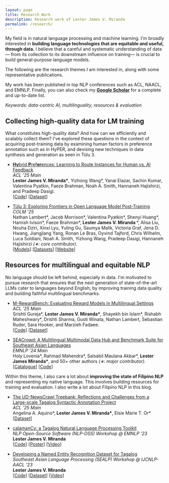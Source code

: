```yaml
---
layout: page
title: Research Work
description: Research work of Lester James V. Miranda
permalink: /research/
---
```


<!-- 【[🎓 Google Scholar](https://scholar.google.co.jp/citations?user=2RtnNKEAAAAJ&hl=en)】
【[📚 Semantic Scholar](https://www.semanticscholar.org/author/Lester-James-Validad-Miranda/13614871)】 -->

My field is in natural language processing and machine learning.
I'm broadly interested in **building language technologies that are equitable and useful, through data.**
I believe that a careful and systematic understanding of data&mdash; from its collection to its downstream influence on training&mdash; is crucial to build general-purpose language models.

The following are the research themes I am interested in, along with some representative publications.
<!-- I am eager to explore these themes individually or at their intersection. -->
My work has been published in top NLP conferences such as ACL, NAACL, and EMNLP.
Finally, you can also check my [**Google Scholar**](https://scholar.google.co.jp/citations?user=2RtnNKEAAAAJ&hl=en) for a complete and up-to-date list.

_Keywords: data-centric AI, multilinguality, resources & evaluation_

<!-- If you are interested in these types of work, then do not hesitate to [reach out](mailto:ljvmiranda@gmail.com).
I'm happy to discuss research and collaborate! -->

## Collecting high-quality data for LM training

What constitutes high-quality data? And how can we efficiently and scalably collect them?
I've explored these questions in the context of acquiring post-training data by examining human factors in preference annotation such as in HyPER, and devising new techniques in data synthesis and generation as seen in T&uuml;lu 3.

- [**Hy**brid **P**ref**er**ences: Learning to Route Instances for Human vs. AI Feedback](https://arxiv.org/abs/2410.19133)
  <br>_ACL '25 Main_
  <br><b>Lester James V. Miranda\*</b>, Yizhong Wang\*, Yanai Elazar, Sachin Kumar, Valentina Pyatkin, Faeze Brahman, Noah A. Smith, Hannaneh Hajishirzi, and Pradeep Dasigi.
  <br>[[Code](https://github.com/allenai/hybrid-preferences)] [[Dataset](https://huggingface.co/datasets/allenai/multipref)]

- [T&uuml;lu 3: Exploring Frontiers in Open Language Model Post-Training](https://arxiv.org/abs/2411.15124)
  <br>_COLM '25_
  <br>Nathan Lambert\*, Jacob Morrison\*, Valentina Pyatkin\*, Shenyi Huang\*, Hamish Ivison\*, Faeze Brahman\*, <b>Lester James V. Miranda </b>\*, Alisa Liu, Nouha Dziri, Xinxi Lyu, Yuling Gu, Saumya Malik, Victoria Graf, Jena D. Hwang, Jiangjiang Yang, Ronan Le Bras, Oyvind Tajford, Chris Wilhelm, Luca Soldiani, Noah A. Smith, Yizhong Wang, Pradeep Dasigi, Hannaneh Hajishirzi _(&lowast;: core contributor)_.
  <br>[[Models](https://huggingface.co/collections/allenai/tulu-3-models-673b8e0dc3512e30e7dc54f5)] [[Datasets](https://huggingface.co/collections/allenai/tulu-3-datasets-673b8df14442393f7213f372)] [[Website](https://allenai.org/tulu)]

## Resources for multilingual and equitable NLP

No language should be left behind, especially in data.
I'm motivated to pursue research that ensures that the next generation of state-of-the-art LLMs cater to languages beyond English; by improving training data quality and building faithful multilingual benchmarks.

- [M-RewardBench: Evaluating Reward Models in Multilingual Settings](https://arxiv.org/abs/2410.15522)
  <br>_ACL '25 Main_
  <br>Srishti Gureja\*, <b>Lester James V. Miranda\*</b>, Shayekh bin Islam\*, Rishabh Maheshwary\*, Drishti Sharma, Gusti Winata, Nathan Lambert, Sebastian Ruder, Sara Hooker, and Marzieh Fadaee.
  <br>[[Code](https://github.com/for-ai/aya_rm_multilingual)] [[Dataset](https://huggingface.co/collections/C4AI-Community/multilingual-rewardbench-66dcbf2bfc68bfbb93feebd7)]

- [SEACrowd: A Multilingual Multimodal Data Hub and Benchmark Suite for Southeast Asian Languages](https://aclanthology.org/2024.emnlp-main.296/)
  <br>_EMNLP '24 Main_
  <br>Holy Lovenia\*, Rahmad Mahendra\*, Salsabil Maulana Akbar\*, <b>Lester James Miranda\*</b>, and 50+ other authors _(&lowast;: major contributor)_.
  <br>[[Catalogue](https://seacrowd.github.io/seacrowd-catalogue)] [[Code](https://github.com/SEACrowd/seacrowd-datahub)]

Within this theme, I also care a lot about **improving the state of Filipino NLP** and representing my native language.
This involves building resources for training and evaluation.
I also write a lot about Filipino NLP in this blog.

- [The UD-NewsCrawl Treebank: Reflections and Challenges from a Large-scale Tagalog Syntactic Annotation Project]()
  <br>_ACL '25 Main_
  <br>Angelina A. Aquino\*, <b>Lester James V. Miranda\*</b>, Elsie Marie T. Or\*
  <br>[[Dataset](https://huggingface.co/collections/UD-Filipino/universal-dependencies-for-tagalog-67573d625baa5036fd59b317)]

<!-- - [Universal NER: A Gold-Standard Multilingual Named Entity Recognition Benchmark](https://aclanthology.org/2024.naacl-long.243/)
  <br>_NAACL '24 Main_
  <br>Stephen Mayhew, Terra Blevins, Shuheng Liu, Marek &Scaron;uppa, Hila Gonen, Joseph Marvin Imperial, B&ouml;rje F. Karlsson, Peiqin Lin, Nikola Ljube&scaron;ic&#769;, <b>LJ Miranda</b>, Barbara Plank, Arij Riabi, Yuval Pinter
  <br> [[Dataset](https://dataverse.harvard.edu/dataset.xhtml?persistentId=doi:10.7910/DVN/GQ8HDL)] [[Website](https://www.universalner.org/)] -->

- [calamanCy: a Tagalog Natural Language Processing Toolkit](https://aclanthology.org/2023.nlposs-1.1/)
  <br>_NLP Open-Source Software (NLP-OSS) Workshop @ EMNLP '23_
  <br> <b>Lester James V. Miranda</b>
  <br> [[Code](https://github.com/ljvmiranda921/calamanCy)] [[Poster](/assets/png/calamancy/poster.png)] [[Video](https://youtu.be/2fbzs1KbFTQ?si=_vKEY11Z1Jzuaxeu)]

- [Developing a Named Entity Recognition Dataset for Tagalog](https://aclanthology.org/2023.sealp-1.2/)
  <br>_Southeast Asian Language Processing (SEALP) Workshop @ IJCNLP-AACL '23_
  <br> <b>Lester James V. Miranda</b>
  <br> [[Code](https://github.com/ljvmiranda921/calamanCy/tree/master/reports/aacl2023/benchmark)] [[Dataset](https://huggingface.co/datasets/ljvmiranda921/tlunified-ner)] [[Video](https://www.youtube.com/watch?v=WAJ8IEIHuiM)]
